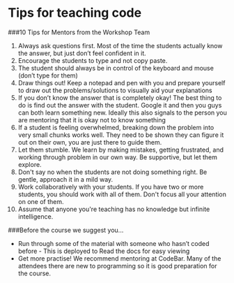 # Tips for teaching code

###10 Tips for Mentors from the Workshop Team

1. Always ask questions first. Most of the time the students actually know the answer, but just don’t feel confident in it.
2. Encourage the students to type and not copy paste.
3. The student should always be in control of the keyboard and mouse (don’t type for them)
4. Draw things out! Keep a notepad and pen with you and prepare yourself to draw out the problems/solutions to visually aid your explanations
5. If you don’t know the answer that is completely okay! The best thing to do is find out the answer with the student. Google it and then you guys can both learn something new. Ideally this also signals to the person you are mentoring that it is okay not to know something
6. If a student is feeling overwhelmed, breaking down the problem into very small chunks works well. They need to be shown they can figure it out on their own, you are just there to guide them.
7. Let them stumble. We learn by making mistakes, getting frustrated, and working through problem in our own way. Be supportive, but let them explore.
8. Don't say no when the students are not doing something right. Be gentle, approach it in a mild way.
9. Work collaboratively with your students. If you have two or more students, you should work with all of them. Don't focus all your attention on one of them.
10. Assume that anyone you're teaching has no knowledge but infinite intelligence.



###Before the course we suggest you...

* Run through some of the material with someone who hasn’t coded before - This is deployed to Read the docs for easy viewing
* Get more practise! We recommend mentoring at CodeBar. Many of the attendees there are new to programming so it is good preparation for the course.




